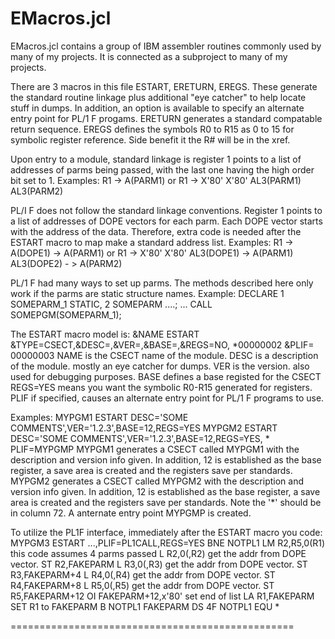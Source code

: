 # EMacros.jcl
EMacros.jcl contains a group of IBM assembler routines commonly used by many
of my projects.  It is connected as a subproject to many of my projects.

There are 3 macros in this file  ESTART, ERETURN, EREGS.  These generate
the standard routine linkage plus additional "eye catcher" to help locate 
stuff in dumps.  In addition, an option is available to
specify an alternate entry point for PL/1 F progams.  ERETURN generates
a standard compatable return sequence.  EREGS defines the symbols R0 to
R15 as 0 to 15 for symbolic register reference.  Side benefit it the R#
will be in the xref.

Upon entry to a module, standard linkage is register 1 points to a list
of addresses of parms being passed, with the last one having the high
order bit set to 1.
Examples:
     R1 -> A(PARM1)                or R1 -> X'80'
           X'80'                            AL3(PARM1)
           AL3(PARM2)

PL/I F does not follow the standard linkage conventions.  Register 1
points to a list of addresses of DOPE vectors for each parm.  Each DOPE
vector starts with the address of the data.  Therefore, extra code is
needed after the ESTART macro to map make a standard address list.
Examples:
     R1 -> A(DOPE1) -> A(PARM1)         or R1 -> X'80'
           X'80'                           AL3(DOPE1) -> A(PARM1)
           AL3(DOPE2) - > A(PARM2)

PL/1 F had many ways to set up parms.  The methods described here only
work if the parms are static structure names.
Example:
      DECLARE 1 SOMEPARM_1  STATIC,
                2 SOMEPARM  ....;
         ...
      CALL SOMEPGM(SOMEPARM_1);

The ESTART macro model is:
&NAME    ESTART &TYPE=CSECT,&DESC=,&VER=,&BASE=,&REGS=NO,              *00000002
               &PLIF=                                                   00000003
NAME is the CSECT name of the module.
DESC is a description of the module.  mostly an eye catcher for dumps.
VER is the version.  also used for debugging purposes.
BASE defines a base registed for the CSECT
REGS=YES means you want the symbolic R0-R15 generated for registers.
PLIF if specified, causes an alternate entry point for PL/1 F programs
     to use.

Examples:
MYPGM1  ESTART DESC='SOME COMMENTS',VER='1.2.3',BASE=12,REGS=YES
MYPGM2  ESTART DESC='SOME COMMENTS',VER='1.2.3',BASE=12,REGS=YES,    *
               PLIF=MYPGMP
MYPGM1 generates a CSECT called MYPGM1 with the description and version
info given.  In addition, 12 is established as the base register,
a save area is created and the registers save per standards.
MYPGM2 generates a CSECT called MYPGM2 with the description and version
info given.  In addition, 12 is established as the base register,
a save area is created and the registers save per standards.  Note the
'*' should be in column 72.  A anternate entry point MYPGMP is created.

To utilize the PL1F interface, immediately after the ESTART macro you
code:
MYPGM3  ESTART ...,PLIF=PL1CALL,REGS=YES
        BNE   NOTPL1
        LM   R2,R5,0(R1)          this code assumes 4 parms passed
        L    R2,0(,R2)            get the addr from DOPE vector.
        ST   R2,FAKEPARM
        L    R3,0(,R3)            get the addr from DOPE vector.
        ST   R3,FAKEPARM+4
        L    R4,0(,R4)            get the addr from DOPE vector.
        ST   R4,FAKEPARM+8
        L    R5,0(,R5)            get the addr from DOPE vector.
        ST   R5,FAKEPARM+12
        OI   FAKEPARM+12,x'80'    set end of list
        LA   R1,FAKEPARM          SET R1 to FAKEPARM
        B    NOTPL1
FAKEPARM DS  4F
NOTPL1  EQU  *

=================================================

